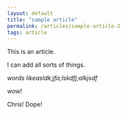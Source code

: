 ```yaml
---
layout: default
title: "sample article"
permalink: /articles/sample-article-2
tags: article
---
```


This is an article.

I can add all sorts of things.

*words likeasldk;jfa;lskdfj;alkjsdf*

wow!

Chris! Dope!
